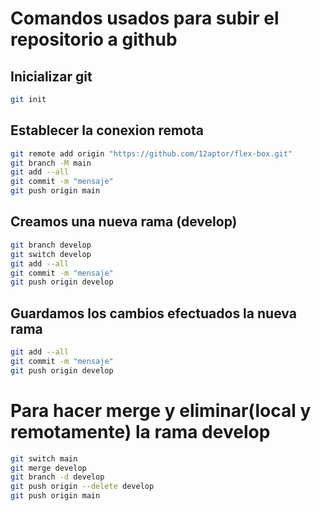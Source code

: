 # Comandos usados para subir el repositorio a github

## Inicializar git
```bash
git init
```

## Establecer la conexion remota
```bash
git remote add origin "https://github.com/12aptor/flex-box.git"
git branch -M main
git add --all
git commit -m "mensaje"
git push origin main
```

## Creamos una nueva rama (develop)
```bash
git branch develop
git switch develop
git add --all
git commit -m "mensaje"
git push origin develop
```

## Guardamos los cambios efectuados la nueva rama
```bash
git add --all
git commit -m "mensaje"
git push origin develop
```

# Para hacer merge y eliminar(local y remotamente) la rama develop
```bash
git switch main
git merge develop
git branch -d develop
git push origin --delete develop
git push origin main
```